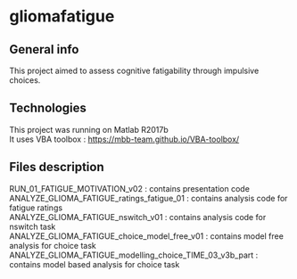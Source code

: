 # gliomafatigue
## General info
This project aimed to assess cognitive fatigability through impulsive choices.

## Technologies
This project was running on Matlab R2017b<br />
It uses VBA toolbox : https://mbb-team.github.io/VBA-toolbox/

## Files description
RUN_01_FATIGUE_MOTIVATION_v02 : contains presentation code<br />
ANALYZE_GLIOMA_FATIGUE_ratings_fatigue_01 : contains analysis code for fatigue ratings<br />
ANALYZE_GLIOMA_FATIGUE_nswitch_v01 : contains analysis code for nswitch task<br />
ANALYZE_GLIOMA_FATIGUE_choice_model_free_v01 : contains model free analysis for choice task<br />
ANALYZE_GLIOMA_FATIGUE_modelling_choice_TIME_03_v3b_part : contains model based analysis for choice task
